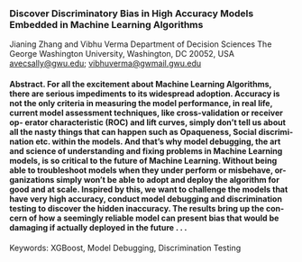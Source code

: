 ### Discover Discriminatory Bias in High Accuracy Models Embedded in Machine Learning Algorithms


Jianing Zhang and Vibhu Verma
Department of Decision Sciences
The George Washington University, Washington, DC 20052, USA avecsally@gwu.edu; vibhuverma@gwmail.gwu.edu


#### Abstract. For all the excitement about Machine Learning Algorithms, there are serious impediments to its widespread adoption. Accuracy is not the only criteria in measuring the model performance, in real life, current model assessment techniques, like cross-validation or receiver op- erator characteristic (ROC) and lift curves, simply don’t tell us about all the nasty things that can happen such as Opaqueness, Social discrimi- nation etc. within the models. And that’s why model debugging, the art and science of understanding and fixing problems in Machine Learning models, is so critical to the future of Machine Learning. Without being able to troubleshoot models when they under perform or misbehave, or- ganizations simply won’t be able to adopt and deploy the algorithm for good and at scale. Inspired by this, we want to challenge the models that have very high accuracy, conduct model debugging and discrimination testing to discover the hidden inaccuracy. The results bring up the con- cern of how a seemingly reliable model can present bias that would be damaging if actually deployed in the future . . .


Keywords: XGBoost, Model Debugging, Discrimination Testing


